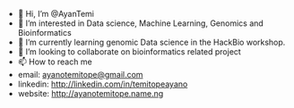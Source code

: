 - 👋 Hi, I’m @AyanTemi
- 👀 I’m interested in Data science, Machine Learning, Genomics and Bioinformatics
- 🌱 I’m currently learning genomic Data science in the HackBio workshop.
- 💞️ I’m looking to collaborate on bioinformatics related project
- 📫 How to reach me 
- email: ayanotemitope@gmail.com
- linkedin: http://linkedin.com/in/temitopeayano
- website: http://ayanotemitope.name.ng

<!---
AyanTemi/AyanTemi is a ✨ special ✨ repository because its `README.md` (this file) appears on your GitHub profile.
You can click the Preview link to take a look at your changes.
--->

